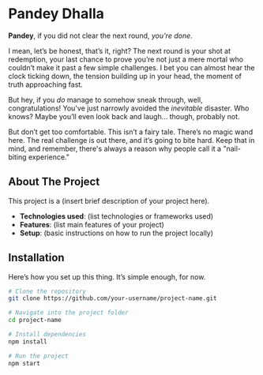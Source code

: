 # Pandey Dhalla

**Pandey**, if you did not clear the next round, *you’re done*. 

I mean, let’s be honest, that’s it, right? The next round is your shot at redemption, your last chance to prove you’re not just a mere mortal who couldn’t make it past a few simple challenges. I bet you can almost hear the clock ticking down, the tension building up in your head, the moment of truth approaching fast.

But hey, if you *do* manage to somehow sneak through, well, congratulations! You've just narrowly avoided the *inevitable* disaster. Who knows? Maybe you’ll even look back and laugh… though, probably not. 

But don’t get too comfortable. This isn’t a fairy tale. There’s no magic wand here. The real challenge is out there, and it’s going to bite hard. Keep that in mind, and remember, there's always a reason why people call it a "nail-biting experience."

## About The Project

This project is a (insert brief description of your project here).

- **Technologies used**: (list technologies or frameworks used)
- **Features**: (list main features of your project)
- **Setup**: (basic instructions on how to run the project locally)

## Installation

Here’s how you set up this thing. It’s simple enough, for now.

```bash
# Clone the repository
git clone https://github.com/your-username/project-name.git

# Navigate into the project folder
cd project-name

# Install dependencies
npm install

# Run the project
npm start
